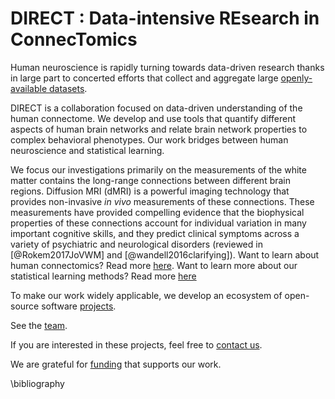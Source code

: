 # DIRECT : Data-intensive REsearch in ConnecTomics

Human neuroscience is rapidly turning towards data-driven research thanks in
large part to concerted efforts that collect and aggregate large
[openly-available datasets](background/datasets.md).

DIRECT is a collaboration focused on data-driven understanding of the human
connectome. We develop and use tools that quantify different aspects of human brain
networks and relate brain network properties to complex behavioral phenotypes.
Our work bridges between human neuroscience and statistical learning.

We focus our investigations primarily on the measurements of the white matter
contains the long-range connections between different brain regions. Diffusion
MRI (dMRI) is a powerful imaging technology that provides non-invasive *in vivo*
measurements of these connections. These measurements have provided compelling
evidence that the biophysical properties of these connections account for
individual variation in many important cognitive skills, and they predict
clinical symptoms across a variety of psychiatric and neurological disorders
(reviewed in [@Rokem2017JoVWM] and [@wandell2016clarifying]). Want to learn
about human connectomics? Read more [here](background/diffusion-mri.md).
Want to learn more about our statistical learning methods?
Read more [here](background/machine-learning.md)

To make our work widely applicable, we develop an ecosystem of open-source
software [projects](about/projects.md).

See the [team](about/team.md).

If you are interested in these projects, feel free to [contact us](mailto:arokem@uw.edu).

We are grateful for [funding](about/funding.md) that supports our work.

<!--
## TODO: Expectations for autofq site?
Is autofq the central information repository or is it an overview and visitors should go to individual project websites/github pages?

## TODO: What is AFQ?
Could leverage some content from [AFQ wiki](https://github.com/yeatmanlab/AFQ/wiki)

## TODO: Who is AFQ?
Background information on project(s)? Who to contact for questions? Citations for usage?

## TODO: Why is AFQ?
More on motivation. Define intended audiences (e.g., researchers/library users and developers)
-->

<!--
## TODO: What are some intended uses and use cases?
* Incorporate links to samples/examples/tutorials.
* What knowledge is assumed? (e.g., neuroanatomy, neuroinformatics, neuro imaging, tractometry, git, python, AWS).
* Do want to get into providing background resources (e.g., review papers, dictionary terminology)
* Create use case documentation (how to install and run [local vs cloud] vs how to set up development environment and contribute)
-->

<!--
## TODO: Based on my use case, how do I know which project to use? How do the projects relate/integrate? What are they capable of what are limitations? release schedule information?
## TODO: What is processing pipeline? diagram? what are steps? which are optional? what are tolerances (recommended settings for use cases)?
## TODO: requirements? assumptions? dependencies? integration? interoperability? standards/specifications?
## TODO: How to diagnose or debug output? tests? confirm validity? sanity checks?
-->


\bibliography